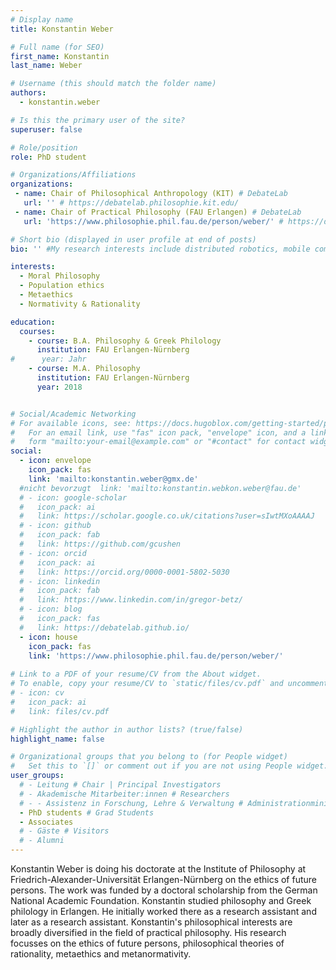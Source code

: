 ```yaml
---
# Display name
title: Konstantin Weber

# Full name (for SEO)
first_name: Konstantin
last_name: Weber

# Username (this should match the folder name)
authors:
  - konstantin.weber

# Is this the primary user of the site?
superuser: false

# Role/position
role: PhD student

# Organizations/Affiliations
organizations:
 - name: Chair of Philosophical Anthropology (KIT) # DebateLab
   url: '' # https://debatelab.philosophie.kit.edu/
 - name: Chair of Practical Philosophy (FAU Erlangen) # DebateLab
   url: 'https://www.philosophie.phil.fau.de/person/weber/' # https://debatelab.philosophie.kit.edu/

# Short bio (displayed in user profile at end of posts)
bio: '' #My research interests include distributed robotics, mobile computing and programmable matter.

interests:
  - Moral Philosophy
  - Population ethics
  - Metaethics
  - Normativity & Rationality

education:
  courses:
    - course: B.A. Philosophy & Greek Philology
      institution: FAU Erlangen-Nürnberg
#      year: Jahr
    - course: M.A. Philosophy
      institution: FAU Erlangen-Nürnberg
      year: 2018


# Social/Academic Networking
# For available icons, see: https://docs.hugoblox.com/getting-started/page-builder/#icons
#   For an email link, use "fas" icon pack, "envelope" icon, and a link in the
#   form "mailto:your-email@example.com" or "#contact" for contact widget.
social:
  - icon: envelope
    icon_pack: fas
    link: 'mailto:konstantin.weber@gmx.de'
  #nicht bevorzugt  link: 'mailto:konstantin.webkon.weber@fau.de'
  # - icon: google-scholar
  #   icon_pack: ai
  #   link: https://scholar.google.co.uk/citations?user=sIwtMXoAAAAJ
  # - icon: github
  #   icon_pack: fab
  #   link: https://github.com/gcushen
  # - icon: orcid
  #   icon_pack: ai
  #   link: https://orcid.org/0000-0001-5802-5030
  # - icon: linkedin
  #   icon_pack: fab
  #   link: https://www.linkedin.com/in/gregor-betz/
  # - icon: blog
  #   icon_pack: fas
  #   link: https://debatelab.github.io/    
  - icon: house
    icon_pack: fas
    link: 'https://www.philosophie.phil.fau.de/person/weber/'
  
# Link to a PDF of your resume/CV from the About widget.
# To enable, copy your resume/CV to `static/files/cv.pdf` and uncomment the lines below.
# - icon: cv
#   icon_pack: ai
#   link: files/cv.pdf

# Highlight the author in author lists? (true/false)
highlight_name: false

# Organizational groups that you belong to (for People widget)
#   Set this to `[]` or comment out if you are not using People widget.
user_groups:
  # - Leitung # Chair | Principal Investigators
  # - Akademische Mitarbeiter:innen # Researchers
  # - - Assistenz in Forschung, Lehre & Verwaltung # Administrationministration
  - PhD students # Grad Students
  - Associates 
  # - Gäste # Visitors
  # - Alumni
---
```


Konstantin Weber is doing his doctorate at the Institute of Philosophy at Friedrich-Alexander-Universität Erlangen-Nürnberg on the ethics of future persons. The work was funded by a doctoral scholarship from the German National Academic Foundation.
Konstantin studied philosophy and Greek philology in Erlangen. He initially worked there as a research assistant and later as a research assistant.
Konstantin's philosophical interests are broadly diversified in the field of practical philosophy. His research focusses on the ethics of future persons, philosophical theories of rationality, metaethics and metanormativity.
